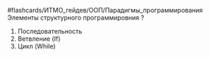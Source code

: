 #flashcards/ИТМО_гейдев/ООП/Парадигмы_программирования
Элементы структурного программировния
?
1. Последовательность
2. Ветвление (If)
3. Цикл (While)
